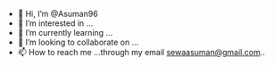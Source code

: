 - 👋 Hi, I’m @Asuman96
- 👀 I’m interested in ...
- 🌱 I’m currently learning ...
- 💞️ I’m looking to collaborate on ...
- 📫 How to reach me ...through my email sewaasuman@gmail.com..

<!---
Asuman96/Asuman96 is a ✨ special ✨ repository because its `README.md` (this file) appears on your GitHub profile.
You can click the Preview link to take a look at your changes.
--->
